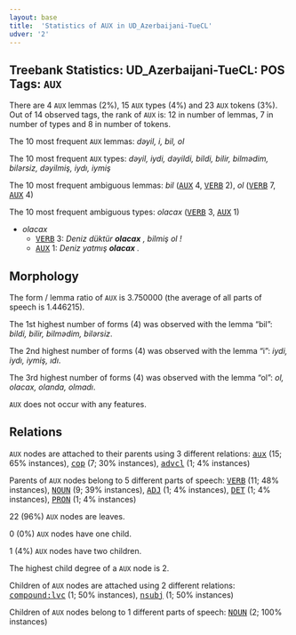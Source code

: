 ```yaml
---
layout: base
title:  'Statistics of AUX in UD_Azerbaijani-TueCL'
udver: '2'
---
```


## Treebank Statistics: UD_Azerbaijani-TueCL: POS Tags: `AUX`

There are 4 `AUX` lemmas (2%), 15 `AUX` types (4%) and 23 `AUX` tokens (3%).
Out of 14 observed tags, the rank of `AUX` is: 12 in number of lemmas, 7 in number of types and 8 in number of tokens.

The 10 most frequent `AUX` lemmas: <em>dəyil, i, bil, ol</em>

The 10 most frequent `AUX` types:  <em>dəyil, iydi, dəyildi, bildi, bilir, bilmәdim, bilərsiz, dəyilmiş, iydı, iymiş</em>

The 10 most frequent ambiguous lemmas: <em>bil</em> (<tt><a href="az_tuecl-pos-AUX.html">AUX</a></tt> 4, <tt><a href="az_tuecl-pos-VERB.html">VERB</a></tt> 2), <em>ol</em> (<tt><a href="az_tuecl-pos-VERB.html">VERB</a></tt> 7, <tt><a href="az_tuecl-pos-AUX.html">AUX</a></tt> 4)

The 10 most frequent ambiguous types:  <em>olacax</em> (<tt><a href="az_tuecl-pos-VERB.html">VERB</a></tt> 3, <tt><a href="az_tuecl-pos-AUX.html">AUX</a></tt> 1)


* <em>olacax</em>
  * <tt><a href="az_tuecl-pos-VERB.html">VERB</a></tt> 3: <em>Deniz düktür <b>olacax</b> , bilmiş ol !</em>
  * <tt><a href="az_tuecl-pos-AUX.html">AUX</a></tt> 1: <em>Deniz yatmış <b>olacax</b> .</em>

## Morphology

The form / lemma ratio of `AUX` is 3.750000 (the average of all parts of speech is 1.446215).

The 1st highest number of forms (4) was observed with the lemma “bil”: <em>bildi, bilir, bilmәdim, bilərsiz</em>.

The 2nd highest number of forms (4) was observed with the lemma “i”: <em>iydi, iydı, iymiş, ıdı</em>.

The 3rd highest number of forms (4) was observed with the lemma “ol”: <em>ol, olacax, olanda, olmadı</em>.

`AUX` does not occur with any features.


## Relations

`AUX` nodes are attached to their parents using 3 different relations: <tt><a href="az_tuecl-dep-aux.html">aux</a></tt> (15; 65% instances), <tt><a href="az_tuecl-dep-cop.html">cop</a></tt> (7; 30% instances), <tt><a href="az_tuecl-dep-advcl.html">advcl</a></tt> (1; 4% instances)

Parents of `AUX` nodes belong to 5 different parts of speech: <tt><a href="az_tuecl-pos-VERB.html">VERB</a></tt> (11; 48% instances), <tt><a href="az_tuecl-pos-NOUN.html">NOUN</a></tt> (9; 39% instances), <tt><a href="az_tuecl-pos-ADJ.html">ADJ</a></tt> (1; 4% instances), <tt><a href="az_tuecl-pos-DET.html">DET</a></tt> (1; 4% instances), <tt><a href="az_tuecl-pos-PRON.html">PRON</a></tt> (1; 4% instances)

22 (96%) `AUX` nodes are leaves.

0 (0%) `AUX` nodes have one child.

1 (4%) `AUX` nodes have two children.

The highest child degree of a `AUX` node is 2.

Children of `AUX` nodes are attached using 2 different relations: <tt><a href="az_tuecl-dep-compound-lvc.html">compound:lvc</a></tt> (1; 50% instances), <tt><a href="az_tuecl-dep-nsubj.html">nsubj</a></tt> (1; 50% instances)

Children of `AUX` nodes belong to 1 different parts of speech: <tt><a href="az_tuecl-pos-NOUN.html">NOUN</a></tt> (2; 100% instances)

